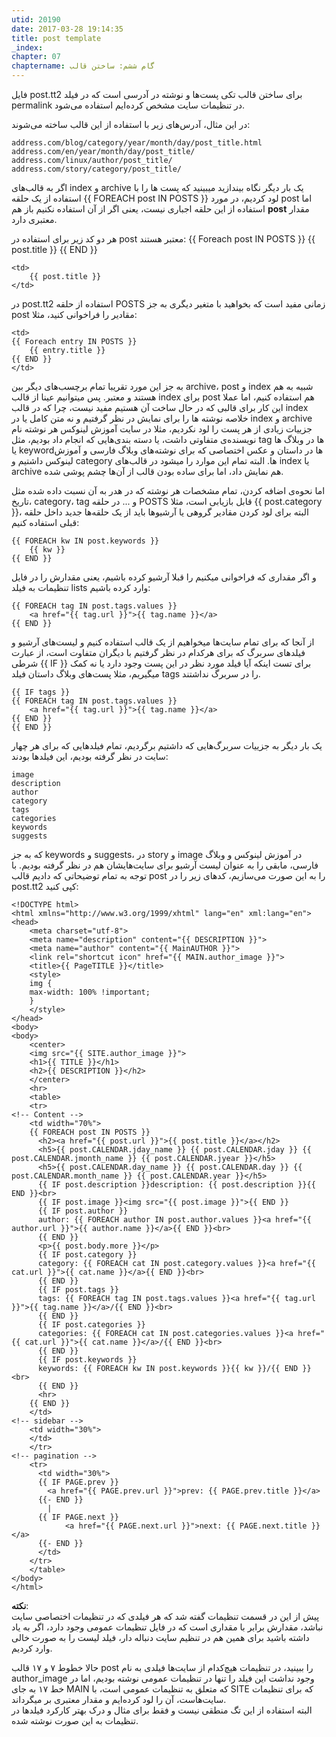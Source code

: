 ```yaml
---
utid: 20190
date: 2017-03-28 19:14:35
title: post template
_index: 
chapter: 07
chaptername: گام ششم: ساختن قالب
---
```

فایل post.tt2 برای ساختن قالب تکی پست‌ها و نوشته در آدرسی است که در فیلد permalink در تنظیمات سایت مشخص کرده‌ایم استفاده می‌شود.

در این مثال، آدرس‌های زیر با استفاده از این قالب ساخته می‌شوند:

	address.com/blog/category/year/month/day/post_title.html
	address.com/en/year/month/day/post_title/
	address.com/linux/author/post_title/
	address.com/story/category/post_title/

اگر به قالب‌های index و archive یک بار دیگر نگاه بیندازید میبینید که پست ها را با استفاده از یک حلقه {{ FOREACH post IN POSTS }} لود کردیم، در مورد post اما استفاده از این حلقه اجباری نیست، یعنی اگر از آن استفاده نکنیم باز هم **post** مقدار معتبری دارد.

هر دو کد زیر برای استفاده در post معتبر هستند:
	<td>
	{{ Foreach post IN POSTS }}
		{{ post.title }}
	{{ END }}
	</td>

	<td>
		{{ post.title }}
	</td>

در post.tt2 استفاده از حلقه POSTS زمانی مفید است که بخواهید با متغیر دیگری به جز post مقادیر را فراخوانی کنید، مثلا:

	<td>
	{{ Foreach entry IN POSTS }}
		{{ entry.title }}
	{{ END }}
	</td>

به جز این مورد تقریبا تمام برچسب‌های دیگر بین archive، post و index شبیه به هم هستند و معتبر. پس میتوانیم عینا از قالب index برای post هم استفاده کنیم، اما عملا این کار برای قالبی که در حال ساخت آن هستیم مفید نیست، چرا که در قالب index خلاصه نوشته ها را برای نمایش در نظر گرفتیم و نه متن کامل یا در index و archive جزییات زیادی از هر پست را لود نکردیم، مثلا در سایت آموزش لینوکس هر نوشته نام نویسنده‌ی متفاوتی داشت، یا دسته بندی‌هایی که انجام داد بودیم، مثل tag ها در وبلاگ ها یا keywordها در داستان و عکس اختصاصی که برای نوشته‌های وبلاگ فارسی و آموزش لینوکس داشتیم و category ها. البته تمام این موارد را میشود در قالب‌های index یا archive هم نمایش داد، اما برای ساده بودن قالب از آن‌ها چشم پوشی شده.

اما نحوه‌ی اضافه کردن، تمام مشخصات هر نوشته که در هدر به آن نسبت داده شده مثل تاریخ، category، tag و ... در حلقه POSTS قابل بازیابی است، مثلا {{ post.category }}، البته برای لود کردن مقادیر گروهی یا آرشیوها باید از یک حلقه‌ها جدید داخل حلقه قبلی استفاده کنیم:

	{{ FOREACH kw IN post.keywords }}
		{{ kw }}
	{{ END }}

و اگر مقداری که فراخوانی میکنیم را قبلا آرشیو کرده باشیم، یعنی مقدارش را در فایل تنظیمات به فیلد lists وارد کرده باشیم:

	{{ FOREACH tag IN post.tags.values }}
		<a href="{{ tag.url }}">{{ tag.name }}</a>
	{{ END }}

از آنجا که برای تمام سایت‌ها میخواهیم از یک قالب استفاده کنیم و لیست‌های آرشیو و فیلدهای سربرگ که برای هرکدام در نظر گرفتیم با دیگران متفاوت است، از عبارت شرطی {{ IF }} برای تست اینکه آیا فیلد مورد نظر در این پست وجود دارد یا نه کمک میگیریم، مثلا پست‌های وبلاگ داستان فیلد tags را در سربرگ نداشتند.

	{{ IF tags }}
	{{ FOREACH tag IN post.tags.values }}
		<a href="{{ tag.url }}">{{ tag.name }}</a>
	{{ END }}
	{{ END }}

یک بار دیگر به جزییات سربرگ‌هایی که داشتیم برگردیم، تمام فیلدهایی که برای هر چهار سایت در نظر گرفته بودیم، این فیلدها بودند:

	image
	description
	author
	category
	tags
	categories
	keywords
	suggests

که به جز keywords و suggests، در story و image در آموزش لینوکس و وبلاگ فارسی، مابقی را به عنوان لیست آرشیو برای سایت‌هایشان هم در نظر گرفته بودیم. با توجه به تمام توضیحاتی که دادیم قالب post را به این صورت می‌سازیم، کدهای زیر را در post.tt2 کپی کنید:

	<!DOCTYPE html>
	<html xmlns="http://www.w3.org/1999/xhtml" lang="en" xml:lang="en">
	<head>
	    <meta charset="utf-8">
	    <meta name="description" content="{{ DESCRIPTION }}">
	    <meta name="author" content="{{ MainAUTHOR }}">
	    <link rel="shortcut icon" href="{{ MAIN.author_image }}">
	    <title>{{ PageTITLE }}</title>
	    <style>
	    img {
		max-width: 100% !important;
	    }
	    </style>
	</head>
	<body>
	<body>
		<center>
		<img src="{{ SITE.author_image }}">
		<h1>{{ TITLE }}</h1>
		<h2>{{ DESCRIPTION }}</h2>
		</center>
		<hr>
		<table>
		<tr>
	<!-- Content -->
		<td width="70%">
		{{ FOREACH post IN POSTS }}
		  <h2><a href="{{ post.url }}">{{ post.title }}</a></h2>
		  <h5>{{ post.CALENDAR.jday_name }} {{ post.CALENDAR.jday }} {{ post.CALENDAR.jmonth_name }} {{ post.CALENDAR.jyear }}</h5>
		  <h5>{{ post.CALENDAR.day_name }} {{ post.CALENDAR.day }} {{ post.CALENDAR.month_name }} {{ post.CALENDAR.year }}</h5>
		  {{ IF post.description }}description: {{ post.description }}{{ END }}<br>
		  {{ IF post.image }}<img src="{{ post.image }}">{{ END }}
		  {{ IF post.author }}
		  author: {{ FOREACH author IN post.author.values }}<a href="{{ author.url }}">{{ author.name }}</a>{{ END }}<br>
		  {{ END }}
		  <p>{{ post.body.more }}</p>
		  {{ IF post.category }}
		  category: {{ FOREACH cat IN post.category.values }}<a href="{{ cat.url }}">{{ cat.name }}</a>{{ END }}<br>
		  {{ END }}
		  {{ IF post.tags }}
		  tags: {{ FOREACH tag IN post.tags.values }}<a href="{{ tag.url }}">{{ tag.name }}</a>/{{ END }}<br>
		  {{ END }}
		  {{ IF post.categories }}
		  categories: {{ FOREACH cat IN post.categories.values }}<a href="{{ cat.url }}">{{ cat.name }}</a>/{{ END }}<br>
		  {{ END }}
		  {{ IF post.keywords }}
		  keywords: {{ FOREACH kw IN post.keywords }}{{ kw }}/{{ END }}<br>
		  {{ END }}
		  <hr>
		{{ END }}
		</td>
	<!-- sidebar -->
		<td width="30%">
		</td>
		</tr>
	<!-- pagination -->
		<tr>
		  <td width="30%">
		  {{ IF PAGE.prev }}
	  	    <a href="{{ PAGE.prev.url }}">prev: {{ PAGE.prev.title }}</a>
		  {{- END }}
			|
		  {{ IF PAGE.next }}
	      	    <a href="{{ PAGE.next.url }}">next: {{ PAGE.next.title }}</a>
		  {{- END }}
		  </td>
		</tr>	
		</table>
	</body>
	</html>

**نکته**:  
پیش از این در قسمت تنظیمات گفته شد که هر فیلدی که در تنظیمات اختصاصی سایت نباشد، مقدارش برابر با مقداری است که در فایل تنظیمات عمومی وجود دارد، اگر به یاد داشته باشید برای همین هم در تنظیم سایت دنباله دار، فیلد لیست را به صورت خالی وارد کردیم.

حالا خطوط ۷ و ۱۷ قالب post را ببینید، در تنظیمات هیچ‌کدام از سایت‌ها فیلدی به نام author_image وجود نداشت این فیلد را تنها در تنظیمات عمومی نوشته بودیم، اما در خط ۱۷ به جای MAIN که متعلق به تنظیمات عمومی است، با SITE که برای تنظیمات سایت‌هاست، آن را لود کرده‌ایم و مقدار معتبری بر میگرداند.  
البته استفاده از این تگ منطقی نیست و فقط برای مثال و درک بهتر کارکرد فیلدها در تنظیمات به این صورت نوشته شده.
